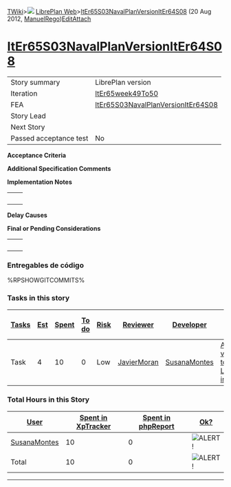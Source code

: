 [TWiki](/twiki/Main/WebHome)&gt;![](/twiki/TWiki/TWikiDocGraphics/web-bg-small.gif) [LibrePlan Web](/twiki/LibrePlan/WebHome)&gt;[ItEr65S03NavalPlanVersionItEr64S08](http://wiki.libreplan-enterprise.com/twiki/LibrePlan/ItEr65S03NavalPlanVersionItEr64S08 "Topic revision: 4 (20 Aug 2012 - 09:52:49)") (20 Aug 2012, [ManuelRego](/twiki/Main/ManuelRego))[Edit](http://wiki.libreplan-enterprise.com/twiki/bin/edit/LibrePlan/ItEr65S03NavalPlanVersionItEr64S08?t=1520337888 "Edit this topic text")[Attach](/twiki/bin/attach/LibrePlan/ItEr65S03NavalPlanVersionItEr64S08 "Attach an image or document to this topic")

 [ItEr65S03NavalPlanVersionItEr64S08](/twiki/LibrePlan/ItEr65S03NavalPlanVersionItEr64S08)
======================================================================================================================================================



|                        |                                                                                                    |
|------------------------|----------------------------------------------------------------------------------------------------|
| Story summary          | LibrePlan version                                                                                  |
| Iteration              | [ItEr65week49To50](/twiki/LibrePlan/ItEr65week49To50)                                     |
| FEA                    | [ItEr65S03NavalPlanVersionItEr64S08](/twiki/LibrePlan/ItEr65S03NavalPlanVersionItEr64S08) |
| Story Lead             |                                                                                                    |
| Next Story             |                                                                                                    |
| Passed acceptance test | No                                                                                                 |

**Acceptance Criteria**

**Additional Specification Comments**

**Implementation Notes**

|     |     |
|-----|-----|
|     |     |

**Delay Causes**

**Final or Pending Considerations**

|     |     |
|-----|-----|
|     |     |

###  Entregables de código

%RPSHOWGITCOMMITS%

###  Tasks in this story



| [Tasks](http://wiki.libreplan-enterprise.com/twiki/LibrePlan/ItEr65S03NavalPlanVersionItEr64S08?sortcol=0;table=2;up=0#sorted_table "Sort by this column") | [Est](http://wiki.libreplan-enterprise.com/twiki/LibrePlan/ItEr65S03NavalPlanVersionItEr64S08?sortcol=1;table=2;up=0#sorted_table "Sort by this column") | [Spent](http://wiki.libreplan-enterprise.com/twiki/LibrePlan/ItEr65S03NavalPlanVersionItEr64S08?sortcol=2;table=2;up=0#sorted_table "Sort by this column") | [To do](http://wiki.libreplan-enterprise.com/twiki/LibrePlan/ItEr65S03NavalPlanVersionItEr64S08?sortcol=3;table=2;up=0#sorted_table "Sort by this column") | [Risk](http://wiki.libreplan-enterprise.com/twiki/LibrePlan/ItEr65S03NavalPlanVersionItEr64S08?sortcol=4;table=2;up=0#sorted_table "Sort by this column") | [Reviewer](http://wiki.libreplan-enterprise.com/twiki/LibrePlan/ItEr65S03NavalPlanVersionItEr64S08?sortcol=5;table=2;up=0#sorted_table "Sort by this column") | [Developer](http://wiki.libreplan-enterprise.com/twiki/LibrePlan/ItEr65S03NavalPlanVersionItEr64S08?sortcol=6;table=2;up=0#sorted_table "Sort by this column") | [Task Name](http://wiki.libreplan-enterprise.com/twiki/LibrePlan/ItEr65S03NavalPlanVersionItEr64S08?sortcol=7;table=2;up=0#sorted_table "Sort by this column") | [Start Date](http://wiki.libreplan-enterprise.com/twiki/LibrePlan/ItEr65S03NavalPlanVersionItEr64S08?sortcol=8;table=2;up=0#sorted_table "Sort by this column") | [Est End Date](http://wiki.libreplan-enterprise.com/twiki/LibrePlan/ItEr65S03NavalPlanVersionItEr64S08?sortcol=9;table=2;up=0#sorted_table "Sort by this column") | [End Date](http://wiki.libreplan-enterprise.com/twiki/LibrePlan/ItEr65S03NavalPlanVersionItEr64S08?sortcol=10;table=2;up=0#sorted_table "Sort by this column") |
|---------------------------------------------------------------------------------------------------------------------------------------------------------------------|-------------------------------------------------------------------------------------------------------------------------------------------------------------------|---------------------------------------------------------------------------------------------------------------------------------------------------------------------|---------------------------------------------------------------------------------------------------------------------------------------------------------------------|--------------------------------------------------------------------------------------------------------------------------------------------------------------------|------------------------------------------------------------------------------------------------------------------------------------------------------------------------|-------------------------------------------------------------------------------------------------------------------------------------------------------------------------|-------------------------------------------------------------------------------------------------------------------------------------------------------------------------|--------------------------------------------------------------------------------------------------------------------------------------------------------------------------|----------------------------------------------------------------------------------------------------------------------------------------------------------------------------|-------------------------------------------------------------------------------------------------------------------------------------------------------------------------|
| Task                                                                                                                                                                | 4                                                                                                                                                                 | 10                                                                                                                                                                  | 0                                                                                                                                                                   | Low                                                                                                                                                                | [JavierMoran](/twiki/Main/JavierMoran)                                                                                                                        | [SusanaMontes](/twiki/Main/SusanaMontes)                                                                                                                       | [Add version to LibrePlan interface](/twiki/LibrePlan/AnA04S04NavalPlanVersion#TasK1)                                                                          |                                                                                                                                                                          |                                                                                                                                                                            |                                                                                                                                                                         |

###  Total Hours in this Story

| [User](http://wiki.libreplan-enterprise.com/twiki/LibrePlan/ItEr65S03NavalPlanVersionItEr64S08?sortcol=0;table=3;up=0#sorted_table "Sort by this column") | [Spent in XpTracker](http://wiki.libreplan-enterprise.com/twiki/LibrePlan/ItEr65S03NavalPlanVersionItEr64S08?sortcol=1;table=3;up=0#sorted_table "Sort by this column") | [Spent in phpReport](http://wiki.libreplan-enterprise.com/twiki/LibrePlan/ItEr65S03NavalPlanVersionItEr64S08?sortcol=2;table=3;up=0#sorted_table "Sort by this column") | [Ok?](http://wiki.libreplan-enterprise.com/twiki/LibrePlan/ItEr65S03NavalPlanVersionItEr64S08?sortcol=3;table=3;up=0#sorted_table "Sort by this column") |
|--------------------------------------------------------------------------------------------------------------------------------------------------------------------|----------------------------------------------------------------------------------------------------------------------------------------------------------------------------------|----------------------------------------------------------------------------------------------------------------------------------------------------------------------------------|-------------------------------------------------------------------------------------------------------------------------------------------------------------------|
| [SusanaMontes](/twiki/Main/SusanaMontes)                                                                                                                  | 10                                                                                                                                                                               | 0                                                                                                                                                                                | ![ALERT!](/twiki/TWiki/TWikiDocGraphics/warning.gif "ALERT!")                                                                                                 |
| Total                                                                                                                                                              | 10                                                                                                                                                                               | 0                                                                                                                                                                                | ![ALERT!](/twiki/TWiki/TWikiDocGraphics/warning.gif "ALERT!")                                                                                                 |

------------------------------------------------------------------------
